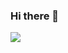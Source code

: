 ### Hi there 👋
<picture>
  <source
    srcset="https://github-readme-stats.vercel.app/api?username=ahmadfh07&show_icons=true&theme=dracula&rank_icon=github"
    media="(prefers-color-scheme: dark)"
  />
  <img src="https://github-readme-stats.vercel.app/api?username=anuraghazra&show_icons=true" />
</picture>
<picture>
<source
    srcset="https://github-readme-stats.vercel.app/api/top-langs/?username=ahmadfh07&layout=compact&theme=dracula"
    media="(prefers-color-scheme: light), (prefers-color-scheme: no-preference)"
  />
</picture>
 
<!--
**ahmadfh07/ahmadfh07** is a ✨ _special_ ✨ repository because its `README.md` (this file) appears on your GitHub profile.

Here are some ideas to get you started:

- 🔭 I’m currently working on ...
- 🌱 I’m currently learning ...
- 👯 I’m looking to collaborate on ...
- 🤔 I’m looking for help with ...
- 💬 Ask me about ...
- 📫 How to reach me: ...
- 😄 Pronouns: ...
- ⚡ Fun fact: ...
-->

